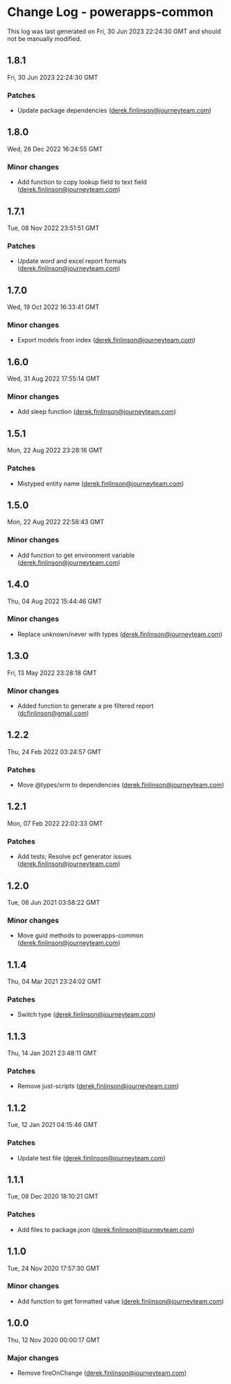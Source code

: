 # Change Log - powerapps-common

This log was last generated on Fri, 30 Jun 2023 22:24:30 GMT and should not be manually modified.

<!-- Start content -->

## 1.8.1

Fri, 30 Jun 2023 22:24:30 GMT

### Patches

- Update package dependencies (derek.finlinson@journeyteam.com)

## 1.8.0

Wed, 28 Dec 2022 16:24:55 GMT

### Minor changes

- Add function to copy lookup field to text field (derek.finlinson@journeyteam.com)

## 1.7.1

Tue, 08 Nov 2022 23:51:51 GMT

### Patches

- Update word and excel report formats (derek.finlinson@journeyteam.com)

## 1.7.0

Wed, 19 Oct 2022 16:33:41 GMT

### Minor changes

- Export models from index (derek.finlinson@journeyteam.com)

## 1.6.0

Wed, 31 Aug 2022 17:55:14 GMT

### Minor changes

- Add sleep function (derek.finlinson@journeyteam.com)

## 1.5.1

Mon, 22 Aug 2022 23:28:16 GMT

### Patches

- Mistyped entity name (derek.finlinson@journeyteam.com)

## 1.5.0

Mon, 22 Aug 2022 22:58:43 GMT

### Minor changes

- Add function to get environment variable (derek.finlinson@journeyteam.com)

## 1.4.0

Thu, 04 Aug 2022 15:44:46 GMT

### Minor changes

- Replace unknown/never with types (derek.finlinson@journeyteam.com)

## 1.3.0

Fri, 13 May 2022 23:28:18 GMT

### Minor changes

- Added function to generate a pre filtered report (dcfinlinson@gmail.com)

## 1.2.2

Thu, 24 Feb 2022 03:24:57 GMT

### Patches

- Move @types/xrm to dependencies (derek.finlinson@journeyteam.com)

## 1.2.1

Mon, 07 Feb 2022 22:02:33 GMT

### Patches

- Add tests; Resolve pcf generator issues (derek.finlinson@journeyteam.com)

## 1.2.0

Tue, 08 Jun 2021 03:58:22 GMT

### Minor changes

- Move guid methods to powerapps-common (derek.finlinson@journeyteam.com)

## 1.1.4

Thu, 04 Mar 2021 23:24:02 GMT

### Patches

- Switch type (derek.finlinson@journeyteam.com)

## 1.1.3

Thu, 14 Jan 2021 23:48:11 GMT

### Patches

- Remove just-scripts (derek.finlinson@journeyteam.com)

## 1.1.2

Tue, 12 Jan 2021 04:15:46 GMT

### Patches

- Update test file (derek.finlinson@journeyteam.com)

## 1.1.1

Tue, 08 Dec 2020 18:10:21 GMT

### Patches

- Add files to package.json (derek.finlinson@journeyteam.com)

## 1.1.0

Tue, 24 Nov 2020 17:57:30 GMT

### Minor changes

- Add function to get formatted value (derek.finlinson@journeyteam.com)

## 1.0.0

Thu, 12 Nov 2020 00:00:17 GMT

### Major changes

- Remove fireOnChange (derek.finlinson@journeyteam.com)

